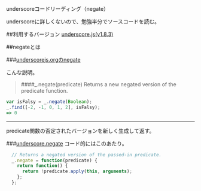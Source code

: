 underscoreコードリーディング（negate）

underscoreに詳しくないので、勉強半分でソースコードを読む。



##利用するバージョン
[underscore.js(v1.8.3)](https://github.com/jashkenas/underscore/tree/1.8.3)


##negateとは


###[underscorejs.orgのnegate](http://underscorejs.org/#nengate)

こんな説明。
>####_.negate(predicate) 
Returns a new negated version of the predicate function.


```javascript
var isFalsy = _.negate(Boolean);
_.find([-2, -1, 0, 1, 2], isFalsy);
=> 0

```
------------- 
predicate関数の否定されたバージョンを新しく生成して返す。

###[underscore.negate](https://github.com/jashkenas/underscore/blob/1.8.3/underscore.js#L856)
コード的にはこのあたり。

```javascript
  // Returns a negated version of the passed-in predicate.
  _.negate = function(predicate) {
    return function() {
      return !predicate.apply(this, arguments);
    };
  };
```
